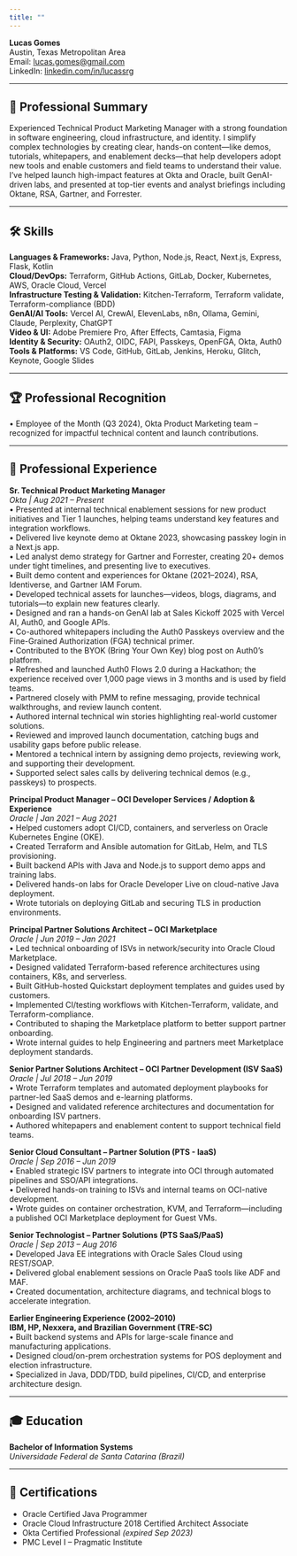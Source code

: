 ```yaml
---
title: ""
---
```


**Lucas Gomes**  
Austin, Texas Metropolitan Area  
Email: lucas.gomes@gmail.com  
LinkedIn: [linkedin.com/in/lucassrg](https://linkedin.com/in/lucassrg)

---

## 🧠 Professional Summary
Experienced Technical Product Marketing Manager with a strong foundation in software engineering, cloud infrastructure, and identity. I simplify complex technologies by creating clear, hands-on content—like demos, tutorials, whitepapers, and enablement decks—that help developers adopt new tools and enable customers and field teams to understand their value. I’ve helped launch high-impact features at Okta and Oracle, built GenAI-driven labs, and presented at top-tier events and analyst briefings including Oktane, RSA, Gartner, and Forrester.

---

## 🛠 Skills
**Languages & Frameworks:** Java, Python, Node.js, React, Next.js, Express, Flask, Kotlin  
**Cloud/DevOps:** Terraform, GitHub Actions, GitLab, Docker, Kubernetes, AWS, Oracle Cloud, Vercel  
**Infrastructure Testing & Validation:** Kitchen-Terraform, Terraform validate, Terraform-compliance (BDD)  
**GenAI/AI Tools:** Vercel AI, CrewAI, ElevenLabs, n8n, Ollama, Gemini, Claude, Perplexity, ChatGPT  
**Video & UI:** Adobe Premiere Pro, After Effects, Camtasia, Figma  
**Identity & Security:** OAuth2, OIDC, FAPI, Passkeys, OpenFGA, Okta, Auth0  
**Tools & Platforms:** VS Code, GitHub, GitLab, Jenkins, Heroku, Glitch, Keynote, Google Slides

---

## 🏆 Professional Recognition
• Employee of the Month (Q3 2024), Okta Product Marketing team – recognized for impactful technical content and launch contributions.

---

## 💼 Professional Experience

**Sr. Technical Product Marketing Manager**  
*Okta | Aug 2021 – Present*  
• Presented at internal technical enablement sessions for new product initiatives and Tier 1 launches, helping teams understand key features and integration workflows.  
• Delivered live keynote demo at Oktane 2023, showcasing passkey login in a Next.js app.  
• Led analyst demo strategy for Gartner and Forrester, creating 20+ demos under tight timelines, and presenting live to executives.  
• Built demo content and experiences for Oktane (2021–2024), RSA, Identiverse, and Gartner IAM Forum.  
• Developed technical assets for launches—videos, blogs, diagrams, and tutorials—to explain new features clearly.  
• Designed and ran a hands-on GenAI lab at Sales Kickoff 2025 with Vercel AI, Auth0, and Google APIs.  
• Co-authored whitepapers including the Auth0 Passkeys overview and the Fine-Grained Authorization (FGA) technical primer.  
• Contributed to the BYOK (Bring Your Own Key) blog post on Auth0’s platform.  
• Refreshed and launched Auth0 Flows 2.0 during a Hackathon; the experience received over 1,000 page views in 3 months and is used by field teams.  
• Partnered closely with PMM to refine messaging, provide technical walkthroughs, and review launch content.  
• Authored internal technical win stories highlighting real-world customer solutions.  
• Reviewed and improved launch documentation, catching bugs and usability gaps before public release.  
• Mentored a technical intern by assigning demo projects, reviewing work, and supporting their development.  
• Supported select sales calls by delivering technical demos (e.g., passkeys) to prospects.

**Principal Product Manager – OCI Developer Services / Adoption & Experience**  
*Oracle | Jan 2021 – Aug 2021*  
• Helped customers adopt CI/CD, containers, and serverless on Oracle Kubernetes Engine (OKE).  
• Created Terraform and Ansible automation for GitLab, Helm, and TLS provisioning.  
• Built backend APIs with Java and Node.js to support demo apps and training labs.  
• Delivered hands-on labs for Oracle Developer Live on cloud-native Java deployment.  
• Wrote tutorials on deploying GitLab and securing TLS in production environments.

**Principal Partner Solutions Architect – OCI Marketplace**  
*Oracle | Jun 2019 – Jan 2021*  
• Led technical onboarding of ISVs in network/security into Oracle Cloud Marketplace.  
• Designed validated Terraform-based reference architectures using containers, K8s, and serverless.  
• Built GitHub-hosted Quickstart deployment templates and guides used by customers.  
• Implemented CI/testing workflows with Kitchen-Terraform, validate, and Terraform-compliance.  
• Contributed to shaping the Marketplace platform to better support partner onboarding.  
• Wrote internal guides to help Engineering and partners meet Marketplace deployment standards.

**Senior Partner Solutions Architect – OCI Partner Development (ISV SaaS)**  
*Oracle | Jul 2018 – Jun 2019*  
• Wrote Terraform templates and automated deployment playbooks for partner-led SaaS demos and e-learning platforms.  
• Designed and validated reference architectures and documentation for onboarding ISV partners.  
• Authored whitepapers and enablement content to support technical field teams.

**Senior Cloud Consultant – Partner Solution (PTS - IaaS)**  
*Oracle | Sep 2016 – Jun 2019*  
• Enabled strategic ISV partners to integrate into OCI through automated pipelines and SSO/API integrations.  
• Delivered hands-on training to ISVs and internal teams on OCI-native development.  
• Wrote guides on container orchestration, KVM, and Terraform—including a published OCI Marketplace deployment for Guest VMs.

**Senior Technologist – Partner Solutions (PTS SaaS/PaaS)**  
*Oracle | Sep 2013 – Aug 2016*  
• Developed Java EE integrations with Oracle Sales Cloud using REST/SOAP.  
• Delivered global enablement sessions on Oracle PaaS tools like ADF and MAF.  
• Created documentation, architecture diagrams, and technical blogs to accelerate integration.

**Earlier Engineering Experience (2002–2010)**  
**IBM, HP, Nexxera, and Brazilian Government (TRE-SC)**  
• Built backend systems and APIs for large-scale finance and manufacturing applications.  
• Designed cloud/on-prem orchestration systems for POS deployment and election infrastructure.  
• Specialized in Java, DDD/TDD, build pipelines, CI/CD, and enterprise architecture design.

---

## 🎓 Education
**Bachelor of Information Systems**  
*Universidade Federal de Santa Catarina (Brazil)*

---

## 📜 Certifications
- Oracle Certified Java Programmer  
- Oracle Cloud Infrastructure 2018 Certified Architect Associate  
- Okta Certified Professional *(expired Sep 2023)*  
- PMC Level I – Pragmatic Institute